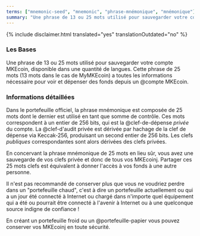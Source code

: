 ```yaml
---
terms: ["mnemonic-seed", "mnemonic", "phrase-mnémonique", "mnémonique"]
summary: "Une phrase de 13 ou 25 mots utilisé pour sauvegarder votre compte MKEcoin, disponible dans une quantité de langues"
---
```


{% include disclaimer.html translated="yes" translationOutdated="no" %}
### Les Bases

Une phrase de 13 ou 25 mots utilisé pour sauvegarder votre compte MKEcoin, disponible dans une quantité de langues. Cette phrase de 25 mots (13 mots dans le cas de MyMKEcoin) a toutes les informations nécessaire pour voir et dépenser des fonds depuis un @compte MKEcoin.

### Informations détaillées

Dans le portefeuille officiel, la phrase mnémonique est composée de 25 mots dont le dernier est utilisé en tant que somme de contrôle. Ces mots correspondent à un entier de 256 bits, qui est la @clef-de-dépense *privée* du compte. La @clef-d'audit privée est dérivée par hachage de la clef de dépense via Keccak-256, produisant un second entier de 256 bits. Les clefs *publiques* correspondantes sont alors dérivées des clefs privées.

En concervant la phrase mnémonique de 25 mots en lieu sûr, vous avez une sauvegarde de vos clefs privée et donc de tous vos MKEcoinj. Partager ces 25 mots clefs est équivalent à donner l'accès à vos fonds à une autre personne.

Il n'est pas recommandé de conserver plus que vous ne voudriez perdre dans un "portefeuille chaud", c'est à dire un portefeuille actuellement ou qui a un jour été connecté à Internet ou chargé dans n'importe quel équipement qui a été ou pourrait être connecté à l'avenir à Internet ou à une quelconque source indigne de confiance !

En créant un portefeuille froid ou un @portefeuille-papier vous pouvez conserver vos MKEcoinj en toute sécurité.

